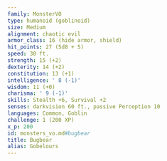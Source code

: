 ```yaml
---
family: MonsterVO
type: humanoid (goblinoid)
size: Medium
alignment: chaotic evil
armor_class: 16 (hide armor, shield)
hit_points: 27 (5d8 + 5)
speed: 30 ft.
strength: 15 (+2)
dexterity: 14 (+2)
constitution: 13 (+1)
intelligence: ' 8 (-1)'
wisdom: 11 (+0)
charisma: ' 9 (-1)'
skills: Stealth +6, Survival +2
senses: darkvision 60 ft., passive Perception 10
languages: Common, Goblin
challenge: 1 (200 XP)
x_p: 200
id: monsters_vo.md#bugbear
title: Bugbear
alias: Gobelours
---
```



